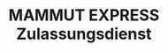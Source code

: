 ---
title: "MAMMUT EXPRESS Zulassungsdienst"
url: /leipzig/mammut-express-zulassungsdienst/
shop: Beschriftungen
---